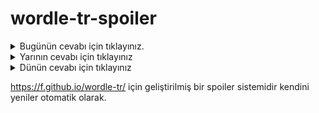 # wordle-tr-spoiler

<details>
  <summary>Bugünün cevabı için tıklayınız.</summary>
  <br>
    <b> karşı </b>
</details>

<details>
  <summary>Yarının cevabı için tıklayınız</summary>
  <br>
   <b> semen </b>
</details>

<details>
  <summary>Dünün cevabı için tıklayınız </summary>
  <br>
  <b> dicle </b>
</details>

https://f.github.io/wordle-tr/ için geliştirilmiş bir spoiler sistemidir kendini yeniler otomatik olarak.

